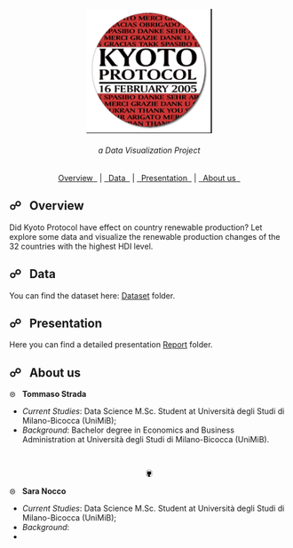 <p align="center">
  <img src="bokeh-app/data/KyotoProtocol.png" width="45%">
</p>
  <h6 align="center">a Data Visualization Project</h6>
<p align="center">
  <a href="#overview">Overview &nbsp;</a> |
  <a href="#data">&nbsp; Data &nbsp;</a> |
  <a href="#presentation">&nbsp; Presentation &nbsp;</a> |
  <a href="#aboutus">&nbsp; About us &nbsp;</a>
</p>

<a name="overview"></a>
## &#9741; &nbsp; Overview
Did Kyoto Protocol have effect on country renewable production?
Let explore some data and visualize the renewable production changes of the 32 countries with the highest HDI level. 

<a name="data"></a>
## &#9741; &nbsp; Data
You can find the dataset here: <a href="https://github.com/TStrada/Dataviz/tree/main/bokeh-app/data">Dataset</a> folder.<br> 

<a name="presentation"></a>
## &#9741; &nbsp; Presentation 
Here you can find a detailed presentation <a href="https://github.com/TStrada/Dataviz/blob/fe7bdf319860d4bf5ff1d0b5ad775339ef9fdcd6/DATAVIZ.pptx">Report</a> folder.<br>


<a name="aboutus"></a>
## &#9741; &nbsp; About us

&#8860; &nbsp; **Tommaso Strada** 

- *Current Studies*: Data Science M.Sc. Student at Università degli Studi di Milano-Bicocca (UniMiB);
- *Background*: Bachelor degree in Economics and Business Administration at Università degli Studi di Milano-Bicocca (UniMiB).
<br>

<p align = "center">
  <a href = "https://github.com/TStrada"><img src="https://github.com/TStrada/TStrada/blob/main/GitHub_image.png" width = "2.5%"></a>
</p>

&#8860; &nbsp; **Sara Nocco**

- *Current Studies*: Data Science M.Sc. Student at Università degli Studi di Milano-Bicocca (UniMiB);
- *Background*: 
- <br>

<p align = "center">
<!--   <a href = "https linkedin"><img src="link sub directory image linkedin " width = "2.3%"></a> -->
</p>

